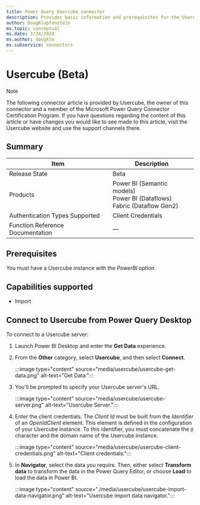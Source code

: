 ```yaml
---
title: Power Query Usercube connector
description: Provides basic information and prerequisites for the Usercube connector. Also includes descriptions of the optional input parameters, and discusses limitations and issues you might run into.
author: DougKlopfenstein
ms.topic: conceptual
ms.date: 1/24/2024
ms.author: dougklo
ms.subservice: connectors
---
```


# Usercube (Beta)

> [!NOTE]
>The following connector article is provided by Usercube, the owner of this connector and a member of the Microsoft Power Query Connector Certification Program. If you have questions regarding the content of this article or have changes you would like to see made to this article, visit the Usercube website and use the support channels there.

## Summary

| Item                             | Description                                                                  |
| -------------------------------- | ---------------------------------------------------------------------------- |
| Release State                    | Beta                                                                         |
| Products                         | Power BI (Semantic models)<br/>Power BI (Dataflows)<br/>Fabric (Dataflow Gen2)      |
| Authentication Types Supported   | Client Credentials                                                           |
| Function Reference Documentation | &mdash;                                                                      |

## Prerequisites

You must have a Usercube instance with the *PowerBI* option.

## Capabilities supported

- Import

## Connect to Usercube from Power Query Desktop

To connect to a Usercube server:

1. Launch Power BI Desktop and enter the **Get Data** experience.

2. From the **Other** category, select **Usercube**, and then select **Connect**.

   :::image type="content" source="media/usercube/usercube-get-data.png" alt-text="Get Data.":::

3. You'll be prompted to specify your Usercube server's URL.

   :::image type="content" source="media/usercube/usercube-server.png" alt-text="Usercube Server.":::

4. Enter the client credentials. The *Client Id* must be built from the *Identifier* of an *OpenIdClient* element. This element is defined in the configuration of your Usercube instance. To this identifier, you must concatenate the `@` character and the domain name of the Usercube instance.

   :::image type="content" source="media/usercube/usercube-client-credentials.png" alt-text="Client credentials.":::

5. In **Navigator**, select the data you require. Then, either select **Transform data** to transform the data in the  Power Query Editor, or choose **Load** to load the data in Power BI.

   :::image type="content" source="./media/usercube/usercube-import-data-navigator.png" alt-text="Usercube import data navigator.":::
